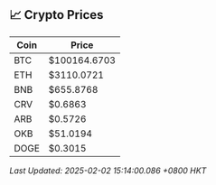 ## 📈 Crypto Prices

| Coin | Price |
| ---- | ----- |
| BTC | $100164.6703 |
| ETH | $3110.0721 |
| BNB | $655.8768 |
| CRV | $0.6863 |
| ARB | $0.5726 |
| OKB | $51.0194 |
| DOGE | $0.3015 |

_Last Updated: 2025-02-02 15:14:00.086 +0800 HKT_